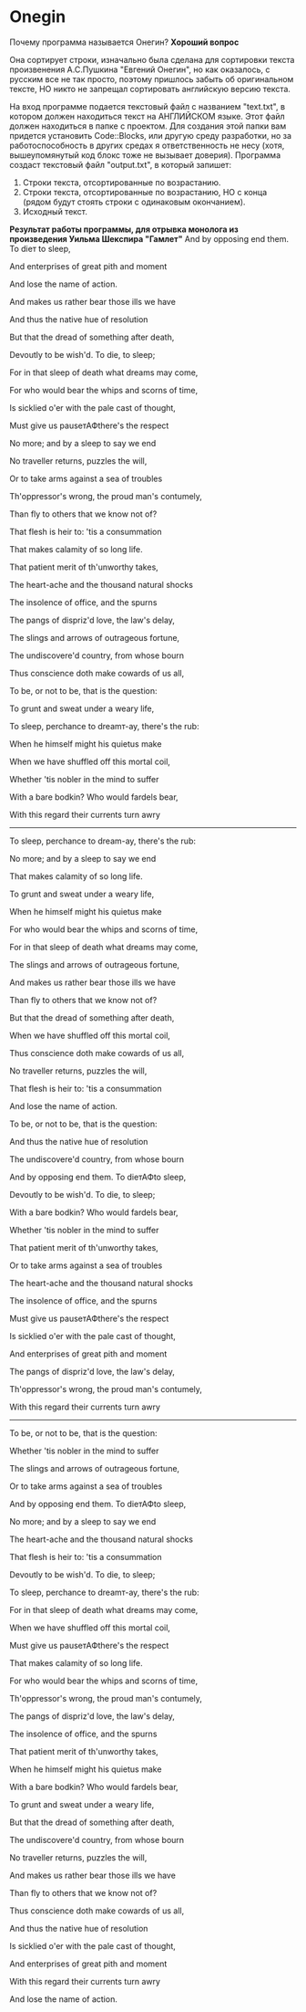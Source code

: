 # Onegin
Почему программа называется Онегин? **Хороший вопрос**

Она сортирует строки, изначально была сделана для сортировки текста произвенения А.С.Пушкина "Евгений Онегин", но как оказалось, с русским все не так просто, поэтому пришлось забыть об оригинальном тексте, НО никто не запрещал сортировать английскую версию текста.

На вход программе подается текстовый файл с названием "text.txt", в котором должен находиться текст на АНГЛИЙСКОМ языке. Этот файл должен находиться в папке с проектом. Для создания этой папки вам придется установить Code::Blocks, или другую среду разработки, но за работоспособность в других средах я ответственность не несу (хотя, вышеупомянутый код блокс тоже не вызывает доверия).
Программа создаст текстовый файл "output.txt", в который запишет:
1) Строки текста, отсортированные по возрастанию.
2) Строки текста, отсортированные по возрастанию, НО с конца (рядом будут стоять строки с одинаковым окончанием).
3) Исходный текст.

**Результат работы программы, для отрывка монолога из произведения Уильма Шекспира "Гамлет"**
And by opposing end them. To dieт to sleep,

And enterprises of great pith and moment

And lose the name of action.

And makes us rather bear those ills we have

And thus the native hue of resolution

But that the dread of something after death,

Devoutly to be wish'd. To die, to sleep;

For in that sleep of death what dreams may come,

For who would bear the whips and scorns of time,

Is sicklied o'er with the pale cast of thought,

Must give us pauseтАФthere's the respect

No more; and by a sleep to say we end

No traveller returns, puzzles the will,

Or to take arms against a sea of troubles

Th'oppressor's wrong, the proud man's contumely,

Than fly to others that we know not of?

That flesh is heir to: 'tis a consummation

That makes calamity of so long life.

That patient merit of th'unworthy takes,

The heart-ache and the thousand natural shocks

The insolence of office, and the spurns

The pangs of dispriz'd love, the law's delay,

The slings and arrows of outrageous fortune,

The undiscovere'd country, from whose bourn

Thus conscience doth make cowards of us all,

To be, or not to be, that is the question:

To grunt and sweat under a weary life,

To sleep, perchance to dreamт-ay, there's the rub:

When he himself might his quietus make

When we have shuffled off this mortal coil,

Whether 'tis nobler in the mind to suffer

With a bare bodkin? Who would fardels bear,

With this regard their currents turn awry

-------------------------------------------------------------------
To sleep, perchance to dream-ay, there's the rub:

No more; and by a sleep to say we end

That makes calamity of so long life.

To grunt and sweat under a weary life,

When he himself might his quietus make

For who would bear the whips and scorns of time,

For in that sleep of death what dreams may come,

The slings and arrows of outrageous fortune,

And makes us rather bear those ills we have

Than fly to others that we know not of?

But that the dread of something after death,

When we have shuffled off this mortal coil,

Thus conscience doth make cowards of us all,

No traveller returns, puzzles the will,

That flesh is heir to: 'tis a consummation

And lose the name of action.

To be, or not to be, that is the question:

And thus the native hue of resolution

The undiscovere'd country, from whose bourn

And by opposing end them. To dieтАФto sleep,

Devoutly to be wish'd. To die, to sleep;

With a bare bodkin? Who would fardels bear,

Whether 'tis nobler in the mind to suffer

That patient merit of th'unworthy takes,

Or to take arms against a sea of troubles

The heart-ache and the thousand natural shocks

The insolence of office, and the spurns

Must give us pauseтАФthere's the respect

Is sicklied o'er with the pale cast of thought,

And enterprises of great pith and moment

The pangs of dispriz'd love, the law's delay,

Th'oppressor's wrong, the proud man's contumely,

With this regard their currents turn awry

-------------------------------------------------------------------
To be, or not to be, that is the question:

Whether 'tis nobler in the mind to suffer

The slings and arrows of outrageous fortune,

Or to take arms against a sea of troubles

And by opposing end them. To dieтАФto sleep,

No more; and by a sleep to say we end

The heart-ache and the thousand natural shocks

That flesh is heir to: 'tis a consummation

Devoutly to be wish'd. To die, to sleep;

To sleep, perchance to dreamт-ay, there's the rub:

For in that sleep of death what dreams may come,

When we have shuffled off this mortal coil,

Must give us pauseтАФthere's the respect

That makes calamity of so long life.

For who would bear the whips and scorns of time,

Th'oppressor's wrong, the proud man's contumely,

The pangs of dispriz'd love, the law's delay,

The insolence of office, and the spurns

That patient merit of th'unworthy takes,

When he himself might his quietus make

With a bare bodkin? Who would fardels bear,

To grunt and sweat under a weary life,

But that the dread of something after death,

The undiscovere'd country, from whose bourn

No traveller returns, puzzles the will,

And makes us rather bear those ills we have

Than fly to others that we know not of?

Thus conscience doth make cowards of us all,

And thus the native hue of resolution

Is sicklied o'er with the pale cast of thought,

And enterprises of great pith and moment

With this regard their currents turn awry

And lose the name of action.
